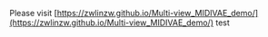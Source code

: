 Please visit [https://zwlinzw.github.io/Multi-view_MIDIVAE_demo/](https://zwlinzw.github.io/Multi-view_MIDIVAE_demo/)
test

